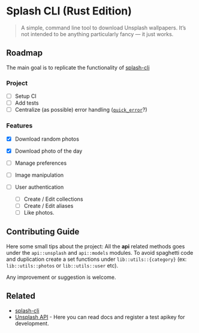 # Splash CLI (Rust Edition)
>  A simple, command line tool to download Unsplash wallpapers. It’s not intended to be anything particularly fancy — it just works. 

## Roadmap
The main goal is to replicate the functionality of [splash-cli][splash-cli]

### Project
- [ ] Setup CI
- [ ] Add tests
- [ ] Centralize (as possible) error handling ([`quick_error`][quick-error]?)

### Features
- [x] Download random photos
- [x] Download photo of the day
- [ ] Manage preferences
- [ ] Image manipulation

- [ ] User authentication
  - [ ] Create / Edit collections
  - [ ] Create / Edit aliases
  - [ ] Like photos.

## Contributing Guide
Here some small tips about the project: 
All the **api** related methods goes under the `api::unsplash` and `api::models` modules.
To avoid spaghetti code and duplication create a set functions under `lib::utils::{category}` (ex: `lib::utils::photos` or `lib::utils::user` etc).

Any improvement or suggestion is welcome.


## Related
- [splash-cli][splash-cli]
- [Unsplash API](https://unsplash.com/developers) - Here you can read docs and register a test apikey for development.


[splash-cli]: https://github.com/splash-cli/splash-cli
[quick-error]: https://github.com/tailhook/quick-error
